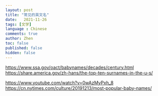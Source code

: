 ```yaml
---
layout: post
title: "常见的英文名"
date:   2021-11-26
tags: [文学]
language : Chinese
comments: true
author: Zhen
toc: false
published: false
hidden: false
---
```


https://www.ssa.gov/oact/babynames/decades/century.html
https://share.america.gov/zh-hans/the-top-ten-surnames-in-the-u-s/

https://www.youtube.com/watch?v=0wAzMyPxh_8
https://cn.nytimes.com/culture/20191213/most-popular-baby-names/
<!--stackedit_data:
eyJoaXN0b3J5IjpbLTEzMTI1OTgyMjhdfQ==
-->